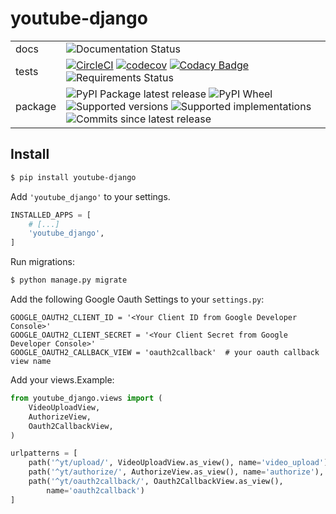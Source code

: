 # youtube-django


|       |  |
| ----------- | ----------- |
| docs      | ![Documentation Status](https://readthedocs.org/projects/youtube-django/badge/?style=flat)      |
| tests   |[![CircleCI](https://circleci.com/gh/ivancrneto/youtube-django.svg?style=svg)](https://circleci.com/gh/ivancrneto/youtube-django) [![codecov](https://codecov.io/gh/ivancrneto/youtube-django/branch/master/graph/badge.svg)](https://codecov.io/gh/ivancrneto/pymox) [![Codacy Badge](https://api.codacy.com/project/badge/Grade/399d643486d74d7eafd27e7dbac698c8)](https://www.codacy.com/app/ineto/youtube-django?utm_source=github.com&amp;utm_medium=referral&amp;utm_content=ivancrneto/youtube-django&amp;utm_campaign=Badge_Grade) ![Requirements Status](https://requires.io/github/ivancrneto/youtube-django/requirements.svg?branch=master)       |
| package   |   ![PyPI Package latest release](https://img.shields.io/pypi/v/youtube-django.svg) ![PyPI Wheel](https://img.shields.io/pypi/wheel/youtube-django.svg) ![Supported versions](https://img.shields.io/pypi/pyversions/pytest-cov.svg) ![Supported implementations](https://img.shields.io/pypi/implementation/youtube-django.svg) ![Commits since latest release](https://img.shields.io/github/commits-since/ivancrneto/youtube-django/0.1.svg)       |


## Install

``` bash
$ pip install youtube-django
```

Add `'youtube_django'` to your settings.

``` python
INSTALLED_APPS = [
    # [...]
    'youtube_django',
]
```

Run migrations:

``` bash
$ python manage.py migrate
```

Add the following Google Oauth Settings to your `settings.py`:

```
GOOGLE_OAUTH2_CLIENT_ID = '<Your Client ID from Google Developer Console>'
GOOGLE_OAUTH2_CLIENT_SECRET = '<Your Client Secret from Google Developer Console>'
GOOGLE_OAUTH2_CALLBACK_VIEW = 'oauth2callback'  # your oauth callback view name
```

Add your views.Example:

```python
from youtube_django.views import (
    VideoUploadView,
    AuthorizeView,
    Oauth2CallbackView,
)

urlpatterns = [
    path('^yt/upload/', VideoUploadView.as_view(), name='video_upload'),
    path('^yt/authorize/', AuthorizeView.as_view(), name='authorize'),
    path('^yt/oauth2callback/', Oauth2CallbackView.as_view(),
        name='oauth2callback')
]
```